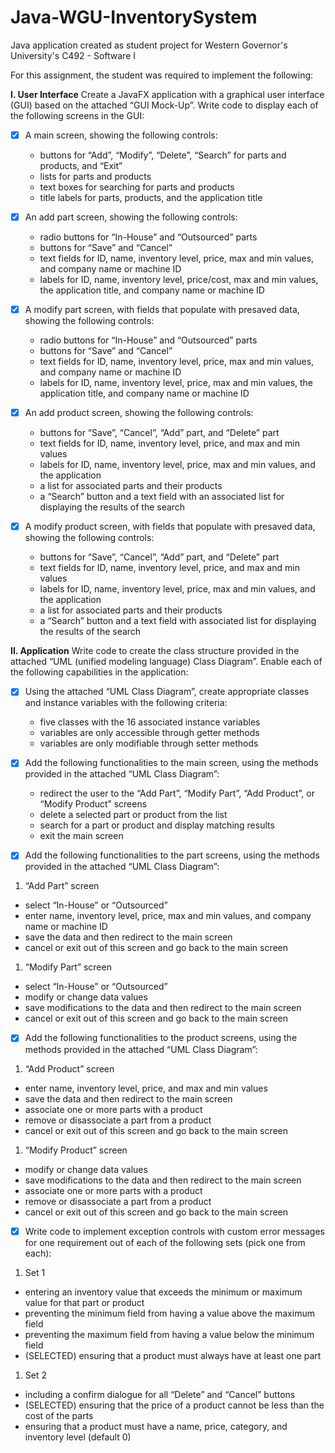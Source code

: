 # Java-WGU-InventorySystem
Java application created as student project for Western Governor's University's C492 - Software I

For this assignment, the student was required to implement the following:

**I. User Interface**
Create a JavaFX application with a graphical user interface (GUI) based on the attached “GUI Mock-Up”. Write code to display each  of the following screens in the GUI: 

- [x] A main screen, showing the following controls:
  * buttons for “Add”, “Modify”, “Delete”, “Search” for parts and products, and “Exit”
  * lists for parts and products
  * text boxes for searching for parts and products
  * title labels for parts, products, and the application title 

- [x] An add part screen, showing the following controls:
  * radio buttons for “In-House” and “Outsourced” parts
  * buttons for “Save” and “Cancel”
  * text fields for ID, name, inventory level, price, max and min values, and company name or machine ID
  * labels for ID, name, inventory level, price/cost, max and min values, the application title, and company name or machine ID
 
- [x] A modify part screen, with fields that populate with presaved data, showing the following controls:
  * radio buttons for “In-House” and “Outsourced” parts
  * buttons for “Save” and “Cancel”
  * text fields for ID, name, inventory level, price, max and min values, and company name or machine ID
  * labels for ID, name, inventory level, price, max and min values, the application title, and company name or machine ID

- [x] An add product screen, showing the following controls:
  * buttons for “Save”, “Cancel”, “Add” part, and “Delete” part
  * text fields for ID, name, inventory level, price, and max and min values
  * labels for ID, name, inventory level, price, max and min values, and the application
  * a list for associated parts and their products
  * a “Search” button and a text field with an associated list for displaying the results of the search

- [x] A modify product screen, with fields that populate with presaved data, showing the following controls:
  * buttons for “Save”, “Cancel”, “Add” part, and “Delete” part
  * text fields for ID, name, inventory level, price, and max and min values
  * labels for ID, name, inventory level, price, max and min values, and the application
  * a list for associated parts and their products
  * a “Search” button and a text field with associated list for displaying the results of the search

**II. Application**
Write code to create the class structure provided in the attached “UML (unified modeling language) Class Diagram”. Enable each  of the following capabilities in the application:
 
- [x] Using the attached “UML Class Diagram”, create appropriate classes and instance variables with the following criteria:
  * five classes with the 16 associated instance variables
  * variables are only accessible through getter methods
  * variables are only modifiable through setter methods

- [x] Add the following functionalities to the main screen, using the methods provided in the attached “UML Class Diagram”:
  * redirect the user to the “Add Part”, “Modify Part”, “Add Product”, or “Modify Product” screens
  * delete a selected part or product from the list
  * search for a part or product and display matching results
  * exit the main screen
 
- [x] Add the following functionalities to the part screens, using the methods provided in the attached “UML Class Diagram”:
 1.  “Add Part” screen
  * select “In-House” or “Outsourced”
  * enter name, inventory level, price, max and min values, and company name or machine ID
  * save the data and then redirect to the main screen
  * cancel or exit out of this screen and go back to the main screen
 1.  “Modify Part” screen
  * select “In-House” or “Outsourced”
  * modify or change data values
  * save modifications to the data and then redirect to the main screen
  * cancel or exit out of this screen and go back to the main screen

- [x] Add the following functionalities to the product screens, using the methods provided in the attached “UML Class Diagram”:
 1.  “Add Product” screen
  * enter name, inventory level, price, and max and min values
  * save the data and then redirect to the main screen
  * associate one or more parts with a product
  * remove or disassociate a part from a product
  * cancel or exit out of this screen and go back to the main screen
 1.  “Modify Product” screen
  * modify or change data values
  * save modifications to the data and then redirect to the main screen
  * associate one or more parts with a product
  * remove or disassociate a part from a product
  * cancel or exit out of this screen and go back to the main screen

- [x] Write code to implement exception controls with custom error messages for one requirement out of each of the following sets (pick one from each):
 1.  Set 1
  * entering an inventory value that exceeds the minimum or maximum value for that part or product
  * preventing the minimum field from having a value above the maximum field
  * preventing the maximum field from having a value below the minimum field
  * (SELECTED) ensuring that a product must always have at least one part
 1.  Set 2
  * including a confirm dialogue for all “Delete” and “Cancel” buttons
  * (SELECTED) ensuring that the price of a product cannot be less than the cost of the parts
  * ensuring that a product must have a name, price, category, and inventory level (default 0)
